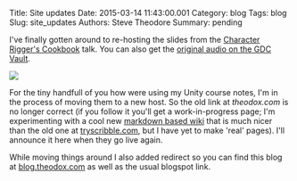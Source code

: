 Title: Site updates
Date: 2015-03-14 11:43:00.001
Category: blog
Tags: blog
Slug: site_updates
Authors: Steve Theodore
Summary: pending

I've finally gotten around to re-hosting the slides from the [Character Rigger's Cookbook](http://theodox.github.io/#!cookbook/index.md) talk.  You can also get the [original audio on the GDC Vault](http://www.gdcvault.com/search.php#&category=free&firstfocus=&keyword=character+rigging%2Bbest%2Bpractices&conference_id=).  
  


[![](https://dl.dropboxusercontent.com/u/2977490/presentations/cookbook/img5.jpg)](https://dl.dropboxusercontent.com/u/2977490/presentations/cookbook/img5.jpg)

  
  
For the tiny handfull of you how were using my Unity course notes, I'm in the process of moving them to a new host.  So the old link at _theodox.com_ is no longer correct (if you follow it you'll get a work-in-progress page; I'm experimenting with a cool new [markdown based wiki](http://dynalon.github.io/mdwiki/#!index.md) that is much nicer than the old one at [tryscribble.com](http://tryscribble.com/), but I have yet to make 'real' pages).  I'll announce it here when they go live again.  


  
While moving things around I also added redirect so you can find this blog at [blog.theodox.com](http://blog.theodox.com/) as well as the usual blogspot link. 

  



